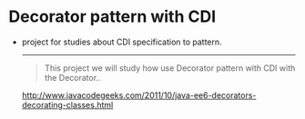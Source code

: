 Decorator pattern with CDI 
==============

* project for studies about CDI specification to pattern.

     --------------------------------------------
  >  This project we will study how use Decorator pattern with CDI with the Decorator..
  
  http://www.javacodegeeks.com/2011/10/java-ee6-decorators-decorating-classes.html

